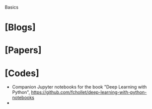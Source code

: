Basics

# [Blogs]

# [Papers]


# [Codes]
+ Companion Jupyter notebooks for the book "Deep Learning with Python", https://github.com/fchollet/deep-learning-with-python-notebooks
+ 
